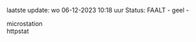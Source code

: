 laatste update: 
wo 06-12-2023 10:18   uur 
Status: FAALT - geel - 
<div class="service Y">microstation</div><div class="service G">httpstat</div>